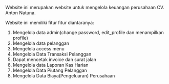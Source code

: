 Website ini merupakan website untuk mengelola keuangan perusahaan CV. Anton Natuna.

Website ini memiliki fitur fitur diantaranya:
  1. Mengelola data admin(change password, edit_profile dan menampilkan profile)
  2. Mengelola data pelanggan
  3. Mengelola access menu
  4. Mengelola Data Transaksi Pelanggan
  5. Dapat mencetak invoice dan surat jalan
  6. Mengelola data Laporan Kas Harian
  7. Mengelola Data Piutang Pelanggan
  8. Mengelola Data Biaya(Pengeluaran) Perusahaan

  